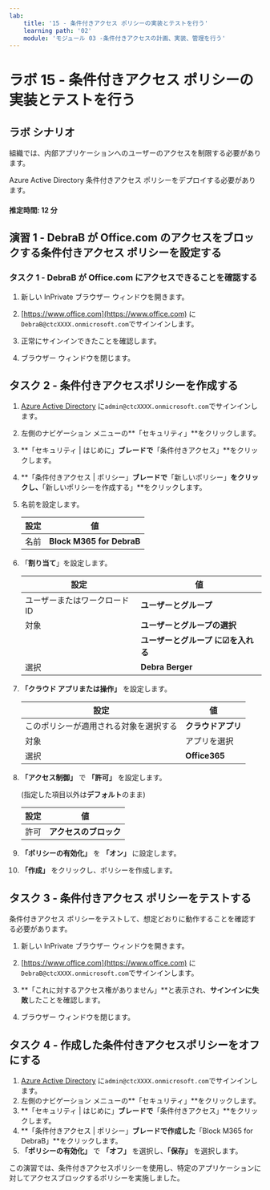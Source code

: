 ```yaml
---
lab:
    title: '15 - 条件付きアクセス ポリシーの実装とテストを行う'
    learning path: '02'
    module: 'モジュール 03 -条件付きアクセスの計画、実装、管理を行う'
---
```


# ラボ 15 - 条件付きアクセス ポリシーの実装とテストを行う

## ラボ シナリオ

組織では、内部アプリケーションへのユーザーのアクセスを制限する必要があります。

Azure Active Directory 条件付きアクセス ポリシーをデプロイする必要があります。

#### 推定時間: 12 分

## 演習 1 - DebraB が Office.com のアクセスをブロックする条件付きアクセス ポリシーを設定する

### タスク 1 - DebraB が Office.com にアクセスできることを確認する

1. 新しい InPrivate ブラウザー ウィンドウを開きます。

2. [https://www.office.com](https://www.office.com) に`DebraB@ctcXXXX.onmicrosoft.com`でサインインします。

3. 正常にサインインできたことを確認します。

4. ブラウザー ウィンドウを閉じます。

    

## タスク 2 - 条件付きアクセスポリシーを作成する

1. [Azure Active Directory]( https://portal.azure.com/#blade/Microsoft_AAD_IAM/ActiveDirectoryMenuBlade/Overview) に`admin@ctcXXXX.onmicrosoft.com`でサインインします。

2. 左側のナビゲーション メニューの**「セキュリティ」**をクリックします。

3. **「セキュリティ | はじめに」**ブレードで**「条件付きアクセス」**をクリックします。

4. **「条件付きアクセス | ポリシー」**ブレードで**「新しいポリシー」**をクリックし、**「新しいポリシーを作成する」**をクリックします。

4. 名前を設定します。

    | 設定 | 値                        |
    | ---- | ------------------------- |
    | 名前 | **Block M365 for DebraB** |
    
6. 「**割り当て**」を設定します。

    | 設定                         | 値                                 |
    | ---------------------------- | ---------------------------------- |
    | ユーザーまたはワークロードID | **ユーザーとグループ**             |
    | 対象                         | **ユーザーとグループの選択**       |
    |                              | **ユーザーとグループ に☑を入れる** |
    | 選択                         | **Debra Berger**                   |

7. **「クラウド アプリまたは操作」** を設定します。

    | 設定                                   | 値                 |
    | -------------------------------------- | ------------------ |
    | このポリシーが適用される対象を選択する | **クラウドアプリ** |
    | 対象                                   | アプリを選択       |
    | 選択                                   | **Office365**      |

8. **「アクセス制御」** で **「許可」** を設定します。

    (指定した項目以外は**デフォルト**のまま)

    | 設定 | 値                     |
    | ---- | ---------------------- |
    | 許可 | **アクセスのブロック** |

9. **「ポリシーの有効化」** を **「オン」** に設定します。

10. **「作成」** をクリックし、ポリシーを作成します。

    

## タスク 3 - 条件付きアクセス ポリシーをテストする

条件付きアクセス ポリシーをテストして、想定どおりに動作することを確認する必要があります。

1. 新しい InPrivate ブラウザー ウィンドウを開きます。

2. [https://www.office.com](https://www.office.com) に`DebraB@ctcXXXX.onmicrosoft.com`でサインインします。

3. **「これに対するアクセス権がありません」**と表示され、**サインインに失敗**したことを確認します。

4. ブラウザー ウィンドウを閉じます。

     

## タスク 4 - 作成した条件付きアクセスポリシーをオフにする

1. [Azure Active Directory]( https://portal.azure.com/#blade/Microsoft_AAD_IAM/ActiveDirectoryMenuBlade/Overview) に`admin@ctcXXXX.onmicrosoft.com`でサインインします。
2. 左側のナビゲーション メニューの**「セキュリティ」**をクリックします。
3. **「セキュリティ | はじめに」**ブレードで**「条件付きアクセス」**をクリックします。
4. **「条件付きアクセス | ポリシー」**ブレードで作成した**「Block M365 for DebraB」**をクリックします。
5. **「ポリシーの有効化」** で **「オフ」** を選択し、**「保存」** を選択します。



この演習では、条件付きアクセスポリシーを使用し、特定のアプリケーションに対してアクセスブロックするポリシーを実施しました。
